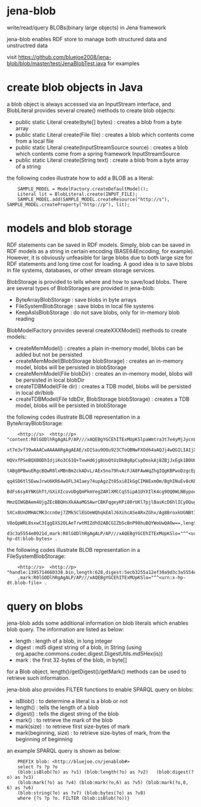 jena-blob
=========

write/read/query BLOBs(binary large objects) in Jena framework

jena-blob enables RDF store to manage both structured data and unstructred data 

visit https://github.com/bluejoe2008/jena-blob/blob/master/test/JenaBlobTest.java for examples


create blob objects in Java
=========
a blob object is always accessed via an InputStream interface, and BlobLiteral provides several create() methods to create blob objects:
* public static Literal create(byte[] bytes) : creates a blob from a byte array
* public static Literal create(File file) : creates a blob which contents come from a local file
* public static Literal create(InputStreamSource source) : creates a blob which contents come from a spring framework InputStreamSource
* public static Literal create(String text) : create a blob from a byte array of a string

the following codes illustrate how to add a BLOB as a literal:

		SAMPLE_MODEL = ModelFactory.createDefaultModel();
		Literal lit = BlobLiteral.create(INPUT_FILE);
		SAMPLE_MODEL.add(SAMPLE_MODEL.createResource("http://s"), SAMPLE_MODEL.createProperty("http://p"), lit);

models and blob storage
=========
RDF statements can be saved in RDF models. Simply, blob can be saved in RDF models as a string in certain encoding (BASE64Encoding, for example). However, it is obviously unfeasible for large blobs due to both large size for RDF statements and long time cost for loading. A good idea is to save blobs in file systems, databases, or other stream storage services.

BlobStorage is provided to tells where and how to save/load blobs. There are several types of BlobStorages are provided in jena-blob:

* ByteArrayBlobStorage : save blobs in byte arrays
* FileSystemBlobStorage : save blobs in local file systems
* KeepAsIsBlobStorage : do not save blobs, only for in-memory blob reading

BlobModelFactory provides several createXXXModel() methods to create models:
* createMemModel() : creates a plain in-memory model, blobs can be added but not be persisted
* createMemModel(BlobStorage blobStorage) : creates an in-memory model, blobs will be persisted in blobStorage
* createMemModel(File blobDir) : creates an in-memory model, blobs will be persisted in local blobDir
* createTDBModel(File dir) : creates a TDB model, blobs will be persisted in local dir/blob
* createTDBModel(File tdbDir, BlobStorage blobStorage) : creates a TDB model, blobs will be persisted in blobStorage

the following codes illustrate BLOB representation in a ByteArrayBlobStorage:

		<http://s>  <http://p>  "content:R0lGODlhRgAgALP/AP///xAQEBgYGCEhITExMUpKSlpaWmtra3t7e4yMjJycnLW1tcbG
		xt7e3vf39wAAACwAAAAARgAgAEAE/xDISau9OOu923CToQBNwFXOd64aAQJj4wQGILIAIjXcPAKOwoPG4CwQiBfjASLwLIVFJZGQK
		HQVxfPSeBQXBODhIdjiKo3C61Q+TxwHd6jg8UoQtUzDkBg8pCspDmskAj8ZBjJxEgk1B0UUDYcWDgKAbzUOBFUTUg0IjUB0JwlMO4
		tABg8PBwuERgcBQwR8lxMBnBm2ckADvL/AEx5no79hvAcFJA8FAwWqZhgIQgKBPwoDzgcEphkMWAClD6WeA5BGuxqV4Aqr6RdHEpe
		qq4SD6tl5EwwJrwU6KR64wOFL34Iaey74upAgzZt85xi8IkGgCIMAExmOm/BghINuEv8cKBAC8gCqFOAmXLkwg0e7IZw+5gpGsyav
		BdFs6syAYNKGhTt/GXiXIcovUDgQmPkmYegZARlXMCCqS5ipA1UYXIlK4cg9OQ0WLNBypouMArh48DnB7UBODAk8yQg5wOeFiA8M+
		MmzQIWGBAem4UjgZEcBBQHsXkAAaMGSAwrCBKFqgeyKPi80rUKl7pjlBasKcD6hlICyDQugkvBTjNQIVzs6mkRBGcHGSI1Ox25Qxw
		5XCx8UnDMHACMK3ccnOej7ZMk5ClEGOeWQhqkEAlJ6XihcASeARxZGhx/Ag8BroxkUGNBtIM8DDNsiqSaBPGR9CrMBDFiQIMB+01G
		V8oQpWRL8sxwC3IggEXS2OLAeTrwtMIZdhO2ABCGIZbScBnP98huBQYWoUwQAOw==,length:628,digest:5ecb3255a12ef30a9
		d3c3a5554e8021d,mark:R0lGODlhRgAgALP/AP///xAQEBgYGCEhITExMUpKSlo="^^<urn:x-hp-dt:blob-bytes> .
		

the following codes illustrate BLOB representation in a FileSystemBlobStorage:

		<http://s>  <http://p>  "handle:1395714660338.bin,length:628,digest:5ecb3255a12ef30a9d3c3a5554e8021d
		,mark:R0lGODlhRgAgALP/AP///xAQEBgYGCEhITExMUpKSlo="^^<urn:x-hp-dt.blob-file> .

query on blobs
=========
jena-blob adds some additional information on blob literals which enables blob query. The information are listed as below:
* length : length of a blob, in long integer
* digest : md5 digest string of a blob, in String (using org.apache.commons.codec.digest.DigestUtils.md5Hex(is))
* mark : the first 32-bytes of the blob, in byte[]

for a Blob object, length()/getDigest()/getMark() methods can be used to retrieve such information.

jena-blob also provides FILTER functions to enable SPARQL query on blobs:
* isBlob() : to determine a literal is a blob or not
* length() : tells the length of a blob
* digest() : tells the digest string of the blob
* mark() : to retrieve the mark of the blob
* mark(size) : to retrieve first size-bytes of mark
* mark(beginning, size) : to retrieve size-bytes of mark, from the beginning of beginning

an example SPARQL query is shown as below:

		
		PREFIX blob: <http://bluejoe.cn/jenablob#>
		select ?s ?p ?o
		(blob:isBlob(?o) as ?v1) (blob:length(?o) as ?v2)	(blob:digest(?o) as ?v3)
		(blob:mark(?o) as ?v4) (blob:mark(?o,6) as ?v5) (blob:mark(?o,0, 6) as ?v6)
		(blob:string(?o) as ?v7) (blob:bytes(?o) as ?v8)
		where {?s ?p ?o. FILTER (blob:isBlob(?o))}
		

